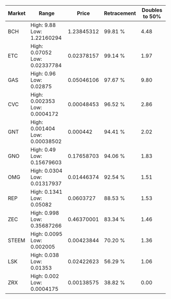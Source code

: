 | Market | Range | Price| Retracement | Doubles to 50% |
| --- | --- | --- | --- | --- |
| BCH | High: 9.88<br />Low: 1.22160294 | 1.23845312 | 99.81 % | 4.48 |
| ETC | High: 0.07052<br />Low: 0.02337784 | 0.02378157 | 99.14 % | 1.97 |
| GAS | High: 0.96<br />Low: 0.02875 | 0.05046106 | 97.67 % | 9.80 |
| CVC | High: 0.002353<br />Low: 0.0004172 | 0.00048453 | 96.52 % | 2.86 |
| GNT | High: 0.001404<br />Low: 0.00038502 | 0.000442 | 94.41 % | 2.02 |
| GNO | High: 0.49<br />Low: 0.15679603 | 0.17658703 | 94.06 % | 1.83 |
| OMG | High: 0.0304<br />Low: 0.01317937 | 0.01446374 | 92.54 % | 1.51 |
| REP | High: 0.1341<br />Low: 0.05082 | 0.0603727 | 88.53 % | 1.53 |
| ZEC | High: 0.998<br />Low: 0.35687266 | 0.46370001 | 83.34 % | 1.46 |
| STEEM | High: 0.0095<br />Low: 0.002005 | 0.00423844 | 70.20 % | 1.36 |
| LSK | High: 0.038<br />Low: 0.01353 | 0.02422623 | 56.29 % | 1.06 |
| ZRX | High: 0.002<br />Low: 0.0004175 | 0.00138575 | 38.82 % | 0.00 |
